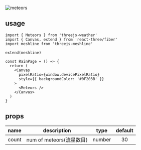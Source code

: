 ![meteors](https://user-images.githubusercontent.com/6839576/82881928-ed077b00-9f72-11ea-80c8-788bdbe7d38c.gif)

## usage

```tsx
import { Meteors } from 'threejs-weather'
import { Canvas, extend } from 'react-three/fiber'
import meshline from 'threejs-meshline'

extend(meshline)

const RainPage = () => {
  return (
    <Canvas
      pixelRatio={window.devicePixelRatio}
      style={{ backgroundColor: '#0F203B' }}
    >
      <Meteors />
    </Canvas>
  )
}
```

## props

| name  |       description        |  type  | default |
| :---: | :----------------------: | :----: | :-----: |
| count | num of meteors(流星数目) | number |   30    |